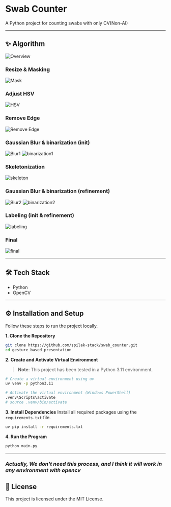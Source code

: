 # Swab Counter

A Python project for counting swabs with only CV(Non-AI)

---

## ✨ Algorithm
![Overview](/attached/overview.png)

### Resize & Masking
![Mask](/attached/mask_img.jpg)

### Adjust HSV
![HSV](/attached/hsv_correction_img.jpg)

### Remove Edge
![Remove Edge](/attached/fine_img.jpg)

### Gaussian Blur & binarization (init)
![Blur1](/attached/blurred_image.jpg)
![binarization1](/attached/background.jpg)

### Skeletonization
![skeleton](/attached/skeleton.jpg)

### Gaussian Blur & binarization (refinement)
![Blur2](/attached/blurred_skeleton.jpg)
![binarization2](/attached/background2.jpg)

### Labeling (init & refinement)
![labeling](/attached/final_image1.jpg)

### Final
![final](/attached/final_image2.jpg)



---

## 🛠️ Tech Stack

-   Python
-   OpenCV

---

## ⚙️ Installation and Setup

Follow these steps to run the project locally.

**1. Clone the Repository**
```bash
git clone https://github.com/spilak-stack/swab_counter.git
cd gesture_based_presentation
```

**2. Create and Activate Virtual Environment**
> **Note**: This project has been tested in a Python 3.11 environment.

```bash
# Create a virtual environment using uv
uv venv -p python3.11

# Activate the virtual environment (Windows PowerShell)
.venv\Scripts\activate
# source .venv/bin/activate
```

**3. Install Dependencies**
Install all required packages using the `requirements.txt` file.
```bash
uv pip install -r requirements.txt
```

**4. Run the Program**
```bash
python main.py
```
---

### ***Actually, We don't need this process, and I think it will work in any environment with opencv***



## 📄 License

This project is licensed under the MIT License.